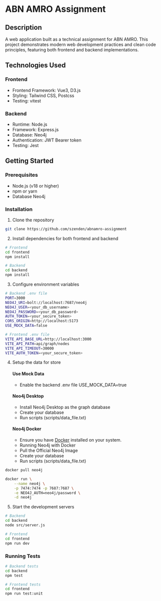 # ABN AMRO Assignment

## Description

A web application built as a technical assignment for ABN AMRO. This project demonstrates modern web development practices and clean code principles, featuring both frontend and backend implementations.

## Technologies Used

### Frontend

- Frontend Framework: Vue3, D3.js
- Styling: Tailwind CSS, Postcss
- Testing: vitest

### Backend

- Runtime: Node.js
- Framework: Express.js
- Database: Neo4j
- Authentication: JWT Bearer token
- Testing: Jest

## Getting Started

### Prerequisites

- Node.js (v18 or higher)
- npm or yarn
- Database Neo4j

### Installation

1. Clone the repository

```bash
git clone https://github.com/szenden/abnamro-assignment
```

2. Install dependencies for both frontend and backend

```bash
# Frontend
cd frontend
npm install

# Backend
cd backend
npm install
```

3. Configure environment variables

```bash
# Backend .env file
PORT=3000
NEO4J_URI=bolt://localhost:7687/neo4j
NEO4J_USER=<your_db_username>
NEO4J_PASSWORD=<your_db_password>
AUTH_TOKEN=<your_secure_token>
CORS_ORIGIN=http://localhost:5173
USE_MOCK_DATA=false

# Frontend .env file
VITE_API_BASE_URL=http://localhost:3000
VITE_API_PATH=api/graph/nodes
VITE_API_TIMEOUT=30000
VITE_AUTH_TOKEN=<your_secure_token>
```

4. Setup the data for store

    #### Use Mock Data

    - Enable the backend .env file USE_MOCK_DATA=true

    #### Neo4j Desktop

    - Install Neo4j Desktop as the graph database
    - Create your database
    - Run scripts (scripts/data_file.txt)

    #### Neo4j Docker

    - Ensure you have [Docker](https://www.docker.com/get-started) installed on your system.
    - Running Neo4j with Docker
    - Pull the Official Neo4j Image
    - Create your database
    - Run scripts (scripts/data_file.txt)

```sh
docker pull neo4j

docker run \
    --name neo4j \
    -p 7474:7474 -p 7687:7687 \
    -e NEO4J_AUTH=neo4j/password \
    -d neo4j
```

5. Start the development servers

```bash
# Backend
cd backend
node src/server.js

# Frontend
cd frontend
npm run dev
```

### Running Tests

```bash
# Backend tests
cd backend
npm test

# Frontend tests
cd frontend
npm run test:unit
```
